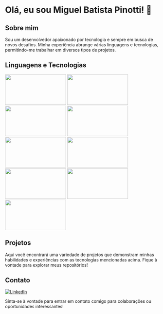 # Olá, eu sou Miguel Batista Pinotti! 👋

## Sobre mim
Sou um desenvolvedor apaixonado por tecnologia e sempre em busca de novos desafios. Minha experiência abrange várias linguagens e tecnologias, permitindo-me trabalhar em diversos tipos de projetos.

## Linguagens e Tecnologias
<p align="left">
  <img src="https://img.shields.io/badge/Python-3776AB?style=for-the-badge&logo=python&logoColor=white" style="width: 200px;
    height: 100px;"/>
  <img src="https://img.shields.io/badge/PHP-777BB4?style=for-the-badge&logo=php&logoColor=white" style="width: 200px;
    height: 100px;"/>
  <img src="https://img.shields.io/badge/HTML5-E34F26?style=for-the-badge&logo=html5&logoColor=white" style="width: 200px;
    height: 100px;"/>
  <img src="https://img.shields.io/badge/CSS3-1572B6?style=for-the-badge&logo=css3&logoColor=white" style="width: 200px;
    height: 100px;"/>
  <img src="https://img.shields.io/badge/JavaScript-F7DF1E?style=for-the-badge&logo=javascript&logoColor=black" style="width: 200px;
    height: 100px;"/>
  <img src="https://img.shields.io/badge/Node.js-43853D?style=for-the-badge&logo=node.js&logoColor=white" style="width: 200px;
    height: 100px;"/>
  <img src="https://img.shields.io/badge/Selenium-43B02A?style=for-the-badge&logo=selenium&logoColor=white" style="width: 200px;
    height: 100px;"/>
  <img src="https://www.svgrepo.com/show/303229/microsoft-sql-server-logo.svg" style="width: 200px;
    height: 100px;"/>
  <img src="https://img.shields.io/badge/MySQL-00000F?style=for-the-badge&logo=mysql&logoColor=white" style="width: 200px;
    height: 100px;"/>
</p>

## Projetos
Aqui você encontrará uma variedade de projetos que demonstram minhas habilidades e experiências com as tecnologias mencionadas acima. Fique à vontade para explorar meus repositórios!

## Contato
<p align="left">
  <a href="https://www.linkedin.com/in/miguel-batista-pinotti-839657266/" target="_blank">
    <img src="https://img.shields.io/badge/LinkedIn-0077B5?style=for-the-badge&logo=linkedin&logoColor=white" alt="LinkedIn" />
  </a>
</p>

Sinta-se à vontade para entrar em contato comigo para colaborações ou oportunidades interessantes!